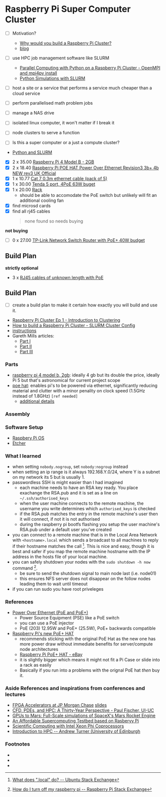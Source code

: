 # Raspberry Pi Super Computer Cluster

- [ ] Motivation?
  - [Why would you build a Raspberry Pi Cluster?](https://www.youtube.com/watch?v=8zXG4ySy1m8)
  - [blog](https://www.jeffgeerling.com/blog/2021/why-build-raspberry-pi-cluster)

- [ ] use HPC job management software like SLURM
  - [Parallel Computing with Python on a Raspberry Pi Cluster - OpenMPI and mpi4py install](https://www.youtube.com/watch?v=caXD_6JMXfA)
  - [Python Simulations with SLURM](https://www.youtube.com/watch?v=iJnuLnPeoj8)
- [ ] host a site or a service that performs a service much cheaper than a cloud service
- [ ] perform parallelised math problem jobs
- [ ] manage a NAS drive
- [ ] isolated linux computer, it won't matter if I break it
- [ ] node clusters to serve a function


- [ ] Is this a super computer or a just a compute cluster?

- [Python and SLURM](https://www.youtube.com/watch?app=desktop&v=4lKcou1-3OY)

- [x] 2 x 35.00 [Raspberry Pi 4 Model B - 2GB](https://www.ebay.co.uk/itm/404593051397?hash=item5e33a00705:g:HDIAAOSw-o9lQ6lb&amdata=enc%3AAQAIAAAAwHEosaBESy1JFxpl6PKudeJkcvaXN9vvMQMM%2BeJbMpz8Z%2BQ%2F6XclW16pArmxERKuTTImPDmMrBI7bfetDYy%2Fzr5s53CwR3tnMmyOsVZBURaW1UGHDkUMJJ3P8FzDG6jkHH6hrdZkKEACnJfCJGTC3XFLv1oyiLi%2FbJcYpa4P7h0G34NY%2FQcd%2FgzvtSk4RtIxjfmaCQT%2B1NnsZCHAmmlaTvbwf6hRYff8xGZNlRKj%2BgyqPHgOqnQvjvVWZUNAgEm55w%3D%3D%7Ctkp%3ABk9SR9aLh52AYw)
- [x] 2 x 18.40 [Raspberry Pi POE HAT Power Over Ethernet Revision3 3b+ 4b NEW rev3 UK Official](https://www.ebay.co.uk/itm/404458855152?hash=item5e2ba05af0%3Ag%3AGSkAAOSwlhtj57vd&amdata=enc%3AAQAIAAAA4NFRpjRWUSkAUGxXcuIhZlbSB8P1N3V7x5QS6bdriL0YHpY7H0rgtlLiEl9n1ycQomx0zlCWGOwvnJiqHHlG6c8kqDApLxM1UV4dkBy3cJmHN0TTT5ikASKMzRz5yl1q7E%2B6jEXClfHiPgyQkwftIF2cUOy7YpL22eN8rDqFF55iADHlnbvwVVVCb4gMfGPzqhckCQdGh%2FVS9gIrPeyzvjq8i2pTH%2BFMNX9WO4sidBXcAdItAR76v3IuOP19oyuyvwkdYFxWE1t4VAfTS2X4%2BWsPSIC3bDQajvjLozQYxhQ1%7Ctkp%3ABk9SR7bTsq-AYw&LH_BIN=1)
- [x] 1 x 10.77 [Cat 7 0.3m ethernet cable (pack of 5)](https://www.amazon.co.uk/gp/product/B07ZTR8HHH/ref=ox_sc_act_title_3?smid=A3P5ROKL5A1OLE&psc=1)
- [x] 1 x 30.00 [Tenda 5 port, 4PoE 63W buget](https://www.amazon.co.uk/Tenda-Desktop-Overload-Protection-TEG1105P-4-63W-TEG1105P-4-63W-UK/dp/B09CYBMK51/ref=psdc_430573031_t1_B08D9G7WPN?th=1)
- [x] 1 x 20.00 [Rack](https://www.amazon.co.uk/GeeekPi-Raspberry-Cluster-Heatsink-Stackable/dp/B07Z4GRQGH/ref=mp_s_a_1_17?crid=3DNY462ZTWU7W&keywords=raspberry%2Bpi%2Bshelf%2Brack&qid=1700837729&sprefix=raspberry%2Bpi%2Bshelfrack%2Caps%2C90&sr=8-17&th=1&psc=1)
  - should be able to accomodate the PoE switch but unlikely will fit an additional cooling fan
- [x] find microsd cards
- [x] find all rj45 cables
  > none found so needs buying

__not buying__
- [ ] 0 x 27.00 [TP-Link Network Switch Router with PoE+ 40W budget](https://www.amazon.co.uk/TP-Link-Switch-Gigabit-Surveillance-TL-SG1005LP/dp/B08D9G7WPN/ref=mp_s_a_1_3?crid=15MFIC8Q9809A&keywords=network+switch+poe&qid=1700842288&sprefix=network+switch+poe%2Caps%2C122&sr=8-3)

## Build Plan
__strictly optional__
- 3 x [RJ45 cables of unknown length with PoE](https://www.amazon.co.uk/StarTech-com-50cm-CAT6-Ethernet-Cable/dp/B0080OTEGE/ref=sr_1_3?crid=8YTYRQFNWSTI&keywords=RJ45+cable+PoE&qid=1700842466&refinements=p_n_feature_twelve_browse-bin%3A90876406031&rnid=90876402031&s=computers&sprefix=rj45+cable+poe%2Caps%2C105&sr=1-3)


## Build Plan

- [ ] create a build plan to make it certain how exactly you will build and use it.
- [Raspberry Pi Cluster Ep 1 - Introduction to Clustering](https://www.youtube.com/watch?v=kgVz4-SEhbE)
- [How to build a Raspberry Pi Cluster - SLURM Cluster Config](https://www.youtube.com/watch?v=l5n62HgSQF8)
- [instructions](https://www.youtube.com/redirect?event=video_description&redir_token=QUFFLUhqa3Z2Qkg3V2MwZGxhMUxfc1hBWm9WZGNzMWx4Z3xBQ3Jtc0trbHRxZmxPcTh1eUdXd1RUNEhCM1daWEhPY0JuaHlsUjYwYVJCYldzVkN4aHI5dEFzRmNVZGhtRDZfdHBlN0E4Y0RYNHc4OFlwRUVRc1d6Y2g1OWdHd2xxTGg3ODlaZ0JJSWU1NVRFRE5yZWhKRWozYw&q=https%3A%2F%2Fglmdev.medium.com%2Fbuilding-a-raspberry-pi-cluster-aaa8d1f3d2ca&v=iJnuLnPeoj8)
- Gareth Mills articles: 
  - [Part I](https://glmdev.medium.com/building-a-raspberry-pi-cluster-784f0df9afbd)
  - [Part II](https://glmdev.medium.com/building-a-raspberry-pi-cluster-aaa8d1f3d2ca)
  - [Part III](https://glmdev.medium.com/building-a-raspberry-pi-cluster-f5f2446702e8)

### Parts

- [raspberry pi 4 model b, 2gb](https://www.raspberrypi.com/products/raspberry-pi-4-model-b/specifications/): ideally 4 gb but its double the price, ideally Pi 5 but that's astronomical for current project scope
- [poe hat](https://www.raspberrypi.com/products/poe-hat/): enables pi's to be powered via ethernet, significantly reducing material and clutter with a minor penality on clock speed (1.5GHz instead of 1.8GHz) `[ref needed]`
  - [additional details](https://www.raspberrypi.com/news/announcing-the-raspberry-pi-poe-hat/)

### Assembly

### Software Setup
  - [Raspbery Pi OS](https://www.raspberrypi.com/software/)  
  - [Etcher](https://etcher.balena.io/#download-etcher)

### What I learned
 - when setting `nobody.nogroup`, set `nobody:nogroup` instead
 - when setting an ip range is it always 192.168.Y.0/24, where Y is a subnet on
   my network its 5 but is usually 1. 
 - passwordless SSH is might easier than I had imagined
   - each machine needs to have an RSA key ready. You place exachange the
     RSA.pub and it is set as a line on `~/.ssh/authorised_keys`
   - when the user machine connects to the remote machine, the username you
     write determines which `authorised_keys` is checked
   - if the RSA.pub matches the entry in the remote machine's user then it will
     connect, if not it is not authorised
   - during the raspberry pi bootfs flashing you setup the user machine's
     RSA.pub under a default user you've created
 - you can connect to a remote machine that is in the Local Area Network with
   `<hostname>.local` which sends a broadcast to all machines to reply if their
   hostname matches the call [^se_local]. This is nice and easy, though it is
   best and safer if you map the remote machine hostname with the IP address in
   the hosts file of your local machine.
 - you can safely shutdown your nodes with the `sudo shutdown -h now` command [^se_turn-off-pi].
   - be sure to send the shutdown signal to main node last (i.e. node01)
   - this ensures NFS server does not disappear on the follow nodes leading
     them to wait until timeout
 - if you can run sudo you have root priveleges

### References
- [Power Over Ethernet (PoE and PoE+)](https://www.youtube.com/watch?v=dVq9jHwmCrY)
  - Power Source Equipment (PSE) like a PoE switch
  - you can use a PoE injector
  - PoE (203) 12.95W and PoE+ (25.5W), PoE+ backwards compatible
- [Raspberry Pi's new PoE+ HAT](https://www.youtube.com/watch?v=XZ08QKAbBoU)
  - recommends sticking with the original PoE Hat as the new one has more power
    draw without immediate benefits for server/compute node architectures
  - [Raspberry Pi PoE+ HAT - eBay](https://www.ebay.co.uk/itm/134181695050?hash=item1f3dda2e4a:g:ubsAAOSw1pdi3pYf&amdata=enc%3AAQAIAAAA8BE76UfPjtzXWUEOBv3vMEXDERnkeGJAgFpH%2BSzkGCQrqPoZLX1lzORkKIzm6Qci5Gt8cgw0dQ1EYq0vkl3EyZ%2FADEvChIapOSGC730XMdUjn8T6Q8A5eNCUlXqT3%2BfW5lwsRKuq2kGQozBwCEJwVJbZY0odkmrVUIZ9JNyEjn33G4PRZ7ku%2BYut4BJIhleqC2yGglLK6q6ova0HosCxfF%2B7XAjkfa9cs8q3B56yfcJplBUwCSD2%2FCIsQEGs4hJmw5hn9tDrR4MauAmsgaCA3uoyuIshAmmTrkMj%2B1TwSb%2B2Qj3uB5IJGqsydj5HYDTj%2Bw%3D%3D%7Ctkp%3ABk9SR9jshsKBYw)
  - it is slightly bigger which means it might not fit a Pi Case or slide into a rack as easily
  - Basically if you run into a problems with the orignal PoE hat _then_ buy it.

### Aside References and inspirations from conferences and lectures
- [FPGA Accelerators at JP Morgan Chase](https://www.youtube.com/watch?v=9NqX1ETADn0) [slides](http://web.stanford.edu/class/ee380/Abstracts/110511-slides.pdf)
- [CFD, PDEs, and HPC: A Thirty-Year Perspective - Paul Fischer, UI-UC](https://www.youtube.com/watch?v=46AwtHqKFb8)
- [GPUs to Mars: Full-Scale simulations of SpaceX's Mars Rocket Engine](https://www.youtube.com/watch?v=vYA0f6R5KAI)
- [An Affordable Supercomputing Testbed based on Rasberyy Pi](https://www.youtube.com/watch?v=78H-4KqVvrg)
- [Scientific Computing with Intel Xeon Phi Coprocessors](https://www.youtube.com/watch?v=fq_6ckPDNxs)
- [Introduction to HPC -- Andrew Turner (University of Edinburgh](https://www.youtube.com/watch?v=i3cpkJ6iszk)


### Footnotes
- [^se_local]: [What does ".local" do? -- Ubuntu Stack Exchange](https://askubuntu.com/questions/4434/what-does-local-do)
- [^rpi-docs_passwordless-ssh]: [Passwordless SSH Access -- Raspberry Pi Docs](https://www.raspberrypi.com/documentation/computers/remote-access.html#passwordless-ssh-access)
- [^se_turn-off-pi]: [How do I turn off my raspberry pi -- Raspberry Pi Stack Exchange](https://raspberrypi.stackexchange.com/a/383)
